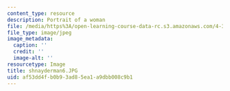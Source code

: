 ```yaml
---
content_type: resource
description: Portrait of a woman
file: /media/https%3A/open-learning-course-data-rc.s3.amazonaws.com/4-341-introduction-to-photography-fall-2002/af53dd4fb0b93ad85ea1a9dbb008c9b1_shnayderman6.JPG
file_type: image/jpeg
image_metadata:
  caption: ''
  credit: ''
  image-alt: ''
resourcetype: Image
title: shnayderman6.JPG
uid: af53dd4f-b0b9-3ad8-5ea1-a9dbb008c9b1
---
```

